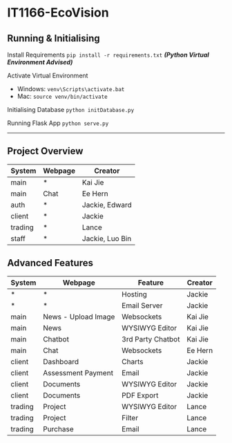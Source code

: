 # IT1166-EcoVision

## Running & Initialising
Install Requirements
`pip install -r requirements.txt`
***(Python Virtual Environment Advised)***

Activate Virtual Environment
- Windows: `venv\Scripts\activate.bat`
- Mac: `source venv/bin/activate`

Initialising Database
`python initDatabase.py`

Running Flask App
`python serve.py`

___

## Project Overview
| System | Webpage | Creator |
| ------ | ------- | ------- |
| main | * | Kai Jie |
| main | Chat | Ee Hern |
| auth | * | Jackie, Edward |
| client | * | Jackie |
| trading | * | Lance |
| staff | * | Jackie, Luo Bin |

## Advanced Features
| System | Webpage | Feature | Creator |
| ------ | ------- | ------- | ------- |
| * | * | Hosting | Jackie |
| * | * | Email Server | Jackie |
| main | News - Upload Image | Websockets | Kai Jie |
| main | News | WYSIWYG Editor | Kai Jie |
| main | Chatbot | 3rd Party Chatbot | Kai Jie |
| main | Chat | Websockets | Ee Hern |
| client | Dashboard | Charts | Jackie |
| client | Assessment Payment | Email | Jackie |
| client | Documents | WYSIWYG Editor | Jackie |
| client | Documents | PDF Export | Jackie |
| trading | Project | WYSIWYG Editor | Lance |
| trading | Project | Filter | Lance |
| trading | Purchase | Email | Lance |